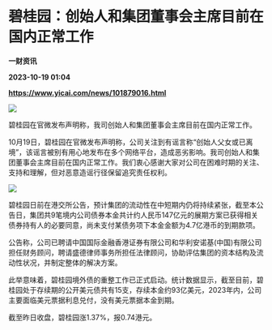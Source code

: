 # 碧桂园：创始人和集团董事会主席目前在国内正常工作
**一财资讯**

**2023-10-19 01:04**

**https://www.yicai.com/news/101879016.html**

![](https://imgcdn.yicai.com/uppics/slides/2023/10/8413daaf42dd16da03a0f110a9a03bd8.jpg)

碧桂园在官微发布声明称，我司创始人和集团董事会主席目前在国内正常工作。

10月19日，碧桂园在官微发布声明称，公司关注到有谣言称“创始人父女或已离境”，该谣言被别有用心地发布在多个网络平台，造成恶劣影响。我司创始人和集团董事会主席目前在国内正常工作。我们衷心感谢大家对公司在困难时期的关注、支持和理解，但对恶意造谣行径保留追究责任权利。

![](https://imgcdn.yicai.com/uppics/images/2023/10/84807bb436b411264e39887dc439016d.jpg)

碧桂园日前在港交所公告，预计集团的流动性在中短期内仍将持续紧张，截至本公告日，集团共9笔境内公司债券本金共计约人民币147亿元的展期方案已获得相关债券持有人的必要同意，尚未支付某债务项下本金金额为4.7亿港币的到期款项。

公告称，公司已聘请中国国际金融香港证券有限公司和华利安诺基(中国)有限公司担任财务顾问，聘请盛德律师事务所担任法律顾问，协助评估集团的资本结构及流动性状况，并制定整体的解决方案。

此举意味着，碧桂园境外债的重整工作已正式启动。统计数据显示，截至目前，碧桂园处于存续期的公开美元债共有15支，存续本金约93亿美元，2023年内，公司主要面临美元票据利息兑付，没有美元票据本金到期。

截至昨日收盘，碧桂园涨1.37%，报0.74港元。